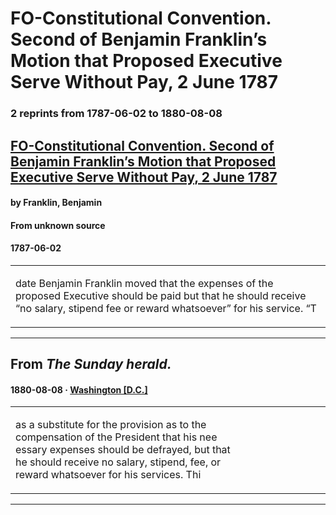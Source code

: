 
# FO-Constitutional Convention. Second of Benjamin Franklin’s Motion that Proposed Executive Serve Without Pay, 2 June 1787

### 2 reprints from 1787-06-02 to 1880-08-08

## [FO-Constitutional Convention. Second of Benjamin Franklin’s Motion that Proposed Executive Serve Without Pay, 2 June 1787](https://founders.archives.gov/documents/Hamilton/01-04-02-0094)

#### by Franklin, Benjamin

#### From unknown source

#### 1787-06-02

<table style="width: 100%;"><tr><td style="width: 50%">

date Benjamin Franklin moved that the expenses of the proposed Executive should be paid but that he should receive “no salary, stipend fee or reward whatsoever” for his service. “T
</td></tr></table>

---

## From _The Sunday herald._

#### 1880-08-08 &middot; [Washington [D.C.]](http://dbpedia.org/resource/Washington%2C_D.C.)

<table style="width: 100%;"><tr><td style="width: 50%">

  
as a substitute for the provision as to the  
compensation of the President that his nee­  
essary expenses should be defrayed, but that  
he should receive no salary, stipend, fee, or  
reward whatsoever for his services. Thi
</td></tr></table>

---

